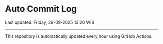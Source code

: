 # Auto Commit Log

Last updated: Friday, 26-09-2025 13:20 WIB

---

This repository is automatically updated every hour using GitHub Actions.
